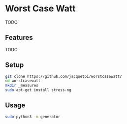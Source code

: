 # Worst Case Watt

TODO

## Features

TODO

## Setup

```bash
git clone https://github.com/jacquetpi/worstcasewatt/
cd worstcasewatt
mkdir _measures
sudo apt-get install stress-ng
```

## Usage

```bash
sudo python3 -m generator
```